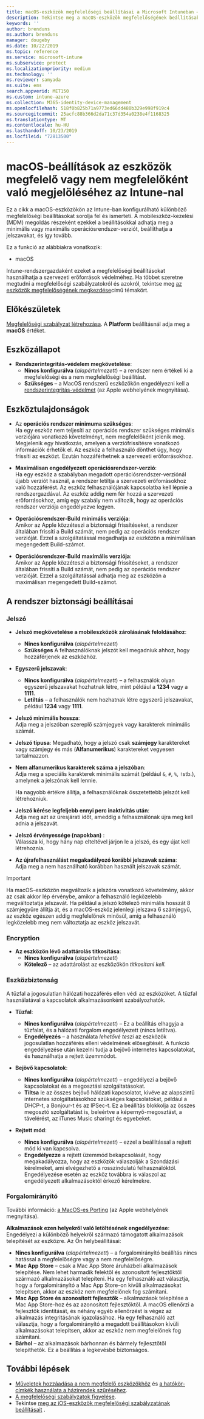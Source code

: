 ```yaml
---
title: macOS-eszközök megfelelőségi beállításai a Microsoft Intuneban – Azure | Microsoft Docs
description: Tekintse meg a macOS-eszközök megfelelőségének beállításakor használható beállítások listáját Microsoft Intuneban. Az Apple rendszerintegritás-védelem megkövetelése, jelszó-korlátozás beállítása, tűzfal megkövetelése, forgalomirányító engedélyezése és még sok más.
keywords: ''
author: brenduns
ms.author: brenduns
manager: dougeby
ms.date: 10/22/2019
ms.topic: reference
ms.service: microsoft-intune
ms.subservice: protect
ms.localizationpriority: medium
ms.technology: ''
ms.reviewer: samyada
ms.suite: ems
search.appverid: MET150
ms.custom: intune-azure
ms.collection: M365-identity-device-management
ms.openlocfilehash: 518f0b825b71a9773ed66dd480b329e998f919c4
ms.sourcegitcommit: 25acfc88b366d2da71c37d354a0238e4f1168325
ms.translationtype: MT
ms.contentlocale: hu-HU
ms.lasthandoff: 10/23/2019
ms.locfileid: "72813500"
---
```

# <a name="macos-settings-to-mark-devices-as-compliant-or-not-compliant-using-intune"></a>macOS-beállítások az eszközök megfelelő vagy nem megfelelőként való megjelöléséhez az Intune-nal

Ez a cikk a macOS-eszközökön az Intune-ban konfigurálható különböző megfelelőségi beállításokat sorolja fel és ismerteti. A mobileszköz-kezelési (MDM) megoldás részeként ezekkel a beállításokkal adhatja meg a minimális vagy maximális operációsrendszer-verziót, beállíthatja a jelszavakat, és így tovább.

Ez a funkció az alábbiakra vonatkozik:

- macOS

Intune-rendszergazdaként ezeket a megfelelőségi beállításokat használhatja a szervezeti erőforrások védelméhez. Ha többet szeretne megtudni a megfelelőségi szabályzatokról és azokról, tekintse meg [az eszközök megfelelőségének megkezdése](device-compliance-get-started.md)című témakört.

## <a name="before-you-begin"></a>Előkészületek

[Megfelelőségi szabályzat létrehozása](create-compliance-policy.md#create-the-policy). A **Platform** beállításnál adja meg a **macOS** értéket.

## <a name="device-health"></a>Eszközállapot

- **Rendszerintegritás-védelem megkövetelése**:  
  - **Nincs konfigurálva** (*alapértelmezett*) – a rendszer nem értékeli ki a megfelelőségi és a nem megfelelőségi beállítást.
  - **Szükséges** – a MacOS rendszerű eszközökön engedélyezni kell a [rendszerintegritás-védelmet](https://support.apple.com/HT204899) (az Apple webhelyének megnyitása).  

## <a name="device-properties"></a>Eszköztulajdonságok

- Az **operációs rendszer minimuma szükséges**:  
  Ha egy eszköz nem teljesíti az operációs rendszer szükséges minimális verziójára vonatkozó követelményt, nem megfelelőként jelenik meg. Megjelenik egy hivatkozás, amelyen a verziófrissítésre vonatkozó információk érhetők el. Az eszköz a felhasználó dönthet úgy, hogy frissíti az eszközt. Ezután hozzáférhetnek a szervezeti erőforrásokhoz.

- **Maximálisan engedélyezett operációsrendszer-verzió**:  
  Ha egy eszköz a szabályban megadott operációsrendszer-verziónál újabb verziót használ, a rendszer letiltja a szervezeti erőforrásokhoz való hozzáférést. Az eszköz felhasználójának kapcsolatba kell lépnie a rendszergazdával. Az eszköz addig nem fér hozzá a szervezeti erőforrásokhoz, amíg egy szabály nem változik, hogy az operációs rendszer verziója engedélyezve legyen.

- **Operációsrendszer-Build minimális verziója**:  
  Amikor az Apple közzéteszi a biztonsági frissítéseket, a rendszer általában frissíti a Build számát, nem pedig az operációs rendszer verzióját. Ezzel a szolgáltatással megadhatja az eszközön a minimálisan megengedett Build-számot.

- **Operációsrendszer-Build maximális verziója**:  
  Amikor az Apple közzéteszi a biztonsági frissítéseket, a rendszer általában frissíti a Build számát, nem pedig az operációs rendszer verzióját. Ezzel a szolgáltatással adhatja meg az eszközön a maximálisan megengedett Build-számot.

## <a name="system-security-settings"></a>A rendszer biztonsági beállításai

### <a name="password"></a>Jelszó

- **Jelszó megkövetelése a mobileszközök zárolásának feloldásához**:  
  - **Nincs konfigurálva** (*alapértelmezett*)
  - **Szükséges** A felhasználóknak jelszót kell megadniuk ahhoz, hogy hozzáférjenek az eszközhöz.

- **Egyszerű jelszavak**:  
  - **Nincs konfigurálva** (*alapértelmezett*) – a felhasználók olyan egyszerű jelszavakat hozhatnak létre, mint például a **1234** vagy a **1111**.
  - **Letiltás** – a felhasználók nem hozhatnak létre egyszerű jelszavakat, például **1234** vagy **1111**.

- **Jelszó minimális hossza**:  
  Adja meg a jelszóban szereplő számjegyek vagy karakterek minimális számát.

- **Jelszó típusa**: Megadható, hogy a jelszó csak **számjegy** karaktereket vagy számjegy és más (**Alfanumerikus**) karaktereket vegyesen tartalmazzon.

- **Nem alfanumerikus karakterek száma a jelszóban**:  
  Adja meg a speciális karakterek minimális számát (például `&`, `#`, `%`, `!`stb.), amelynek a jelszónak kell lennie.

  Ha nagyobb értékre állítja, a felhasználóknak összetettebb jelszót kell létrehozniuk.

- **Jelszó kérése legfeljebb ennyi perc inaktivitás után**:  
  Adja meg azt az üresjárati időt, ameddig a felhasználónak újra meg kell adnia a jelszavát.

- **Jelszó érvényessége (napokban)** :  
  Válassza ki, hogy hány nap elteltével járjon le a jelszó, és egy újat kell létrehoznia.

- **Az újrafelhasználást megakadályozó korábbi jelszavak száma**:  
  Adja meg a nem használható korábban használt jelszavak számát.
> [!IMPORTANT]
> Ha macOS-eszközön megváltozik a jelszóra vonatkozó követelmény, akkor az csak akkor lép érvénybe, amikor a felhasználó legközelebb megváltoztatja jelszavát. Ha például a jelszó kötelező minimális hosszát 8 számjegyűre állítja át, és a macOS-eszköz jelenlegi jelszava 6 számjegyű, az eszköz egészen addig megfelelőnek minősül, amíg a felhasználó legközelebb meg nem változtatja az eszköz jelszavát.

### <a name="encryption"></a>Encryption

- **Az eszközön lévő adattárolás titkosítása**:  
  - **Nincs konfigurálva** (*alapértelmezett*)
  - **Kötelező** – az adattárolást az eszközökön *titkosítani kell.*

### <a name="device-security"></a>Eszközbiztonság

A tűzfal a jogosulatlan hálózati hozzáférés ellen védi az eszközöket. A tűzfal használatával a kapcsolatok alkalmazásonként szabályozhatók. 

- **Tűzfal**:  
  - **Nincs konfigurálva** (*alapértelmezett*) – Ez a beállítás elhagyja a tűzfalat, és a hálózati forgalom engedélyezett (nincs letiltva).
  - **Engedélyezés** – a használata *lehetővé teszi* az eszközök jogosulatlan hozzáférés elleni védelmének elősegítését. A funkció engedélyezése után kezelni tudja a bejövő internetes kapcsolatokat, és használhatja a rejtett üzemmódot. 

- **Bejövő kapcsolatok**:  
  - **Nincs konfigurálva** (*alapértelmezett*) – engedélyezi a bejövő kapcsolatokat és a megosztási szolgáltatásokat.
  - **Tiltsa** le az összes bejövő hálózati kapcsolatot, kivéve az alapszintű internetes szolgáltatásokhoz szükséges kapcsolatokat, például a DHCP-t, a Bonjour-t és az IPSec-t. Ez a beállítás blokkolja az összes megosztó szolgáltatást is, beleértve a képernyő-megosztást, a távelérést, az iTunes Music sharingt és egyebeket.  

- **Rejtett mód**:  
  - **Nincs konfigurálva** (*alapértelmezett*) – ezzel a beállítással a rejtett mód ki van kapcsolva.
  - **Engedélyezze** a rejtett üzemmód bekapcsolását, hogy megakadályozza, hogy az eszközök válaszolják a Szondázási kérelmeket, ami elvégezhető a rosszindulatú felhasználóktól. Engedélyezése esetén az eszköz továbbra is válaszol az engedélyezett alkalmazásoktól érkező kérelmekre.  

### <a name="gatekeeper"></a>Forgalomirányító

További információ: [a MacOS-es Porting](https://support.apple.com/HT202491) (az Apple webhelyének megnyitása).

**Alkalmazások ezen helyekről való letöltésének engedélyezése**: Engedélyezi a különböző helyekről származó támogatott alkalmazások telepítését az eszközre. Az Ön helybeállításai:

- **Nincs konfigurálva** (*alapértelmezett*) – a forgalomirányító beállítás nincs hatással a megfelelőségre vagy a nem megfelelőségre.  
- **Mac App Store** – csak a Mac App Store áruházbeli alkalmazások telepítése. Nem lehet harmadik felektől és azonosított fejlesztőktől származó alkalmazásokat telepíteni. Ha egy felhasználó azt választja, hogy a forgalomirányító a Mac App Store-on kívüli alkalmazásokat telepítsen, akkor az eszköz nem megfelelőnek fog számítani.
- **Mac App Store és azonosított fejlesztők** – alkalmazások telepítése a Mac App Store-hoz és az azonosított fejlesztőktől. A macOS ellenőrzi a fejlesztők identitását, és néhány egyéb ellenőrzést is végez az alkalmazás integritásának igazolásához. Ha egy felhasználó azt választja, hogy a forgalomirányító a megadott beállításokon kívüli alkalmazásokat telepítsen, akkor az eszköz nem megfelelőnek fog számítani.
- **Bárhol** – az alkalmazások bárhonnan és bármely fejlesztőtől telepíthetők. Ez a beállítás a legkevésbé biztonságos.
 

## <a name="next-steps"></a>További lépések

- [Műveletek hozzáadása a nem megfelelő eszközökhöz](actions-for-noncompliance.md) és [a hatókör-címkék használata a házirendek szűréséhez](../fundamentals/scope-tags.md).
- [A megfelelőségi szabályzatok figyelése](compliance-policy-monitor.md).
- Tekintse [meg az iOS-eszközök megfelelőségi szabályzatának beállításait](compliance-policy-create-ios.md) .